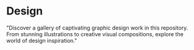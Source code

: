 # Design
"Discover a gallery of captivating graphic design work in this repository. From stunning illustrations to creative visual compositions, explore the world of design inspiration."
